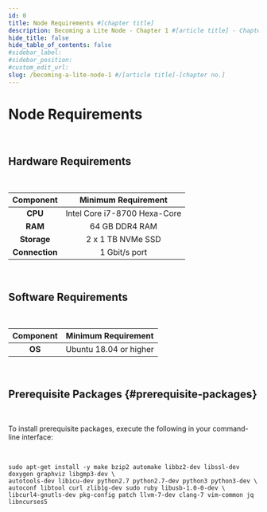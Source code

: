 ```yaml
---
id: 0
title: Node Requirements #[chapter title]
description: Becoming a Lite Node - Chapter 1 #[article title] - Chapter [chapter no.]
hide_title: false
hide_table_of_contents: false
#sidebar_label:
#sidebar_position:
#custom_edit_url:
slug: /becoming-a-lite-node-1 #/[article title]-[chapter no.]
---
```


# Node Requirements

<br/>

## Hardware Requirements

<br/>

|Component|Minimum Requirement|
|:-:|:-:|
|**CPU**|Intel Core i7-8700 Hexa-Core|
|**RAM**|64 GB DDR4 RAM|
|**Storage**|2 x 1 TB NVMe SSD|
|**Connection**|1 Gbit/s port|

<br/>

## Software Requirements

<br/>

|Component|Minimum Requirement|
|:-:|:-:|
|**OS**|Ubuntu 18.04 or higher|

<br/>

## Prerequisite Packages {#prerequisite-packages}

<br/>

To install prerequisite packages, execute the following in your command-line interface:

<br/>

```shell
sudo apt-get install -y make bzip2 automake libbz2-dev libssl-dev doxygen graphviz libgmp3-dev \
autotools-dev libicu-dev python2.7 python2.7-dev python3 python3-dev \
autoconf libtool curl zlib1g-dev sudo ruby libusb-1.0-0-dev \
libcurl4-gnutls-dev pkg-config patch llvm-7-dev clang-7 vim-common jq libncurses5
```

